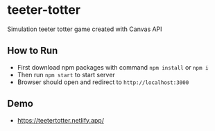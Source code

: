 # teeter-totter

Simulation teeter totter game created with Canvas API

## How to Run

- First download npm packages with command `npm install` or `npm i`
- Then run `npm start` to start server
- Browser should open and redirect to `http://localhost:3000`

## Demo

- https://teetertotter.netlify.app/
